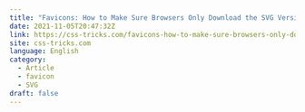 ```yaml
---
title: "Favicons: How to Make Sure Browsers Only Download the SVG Version"
date: 2021-11-05T20:47:32Z
link: https://css-tricks.com/favicons-how-to-make-sure-browsers-only-download-the-svg-version/?utm_medium=RSS&utm_source=news.12bit.vn
site: css-tricks.com
language: English
category:
  - Article
  - favicon
  - SVG
draft: false
---
```

